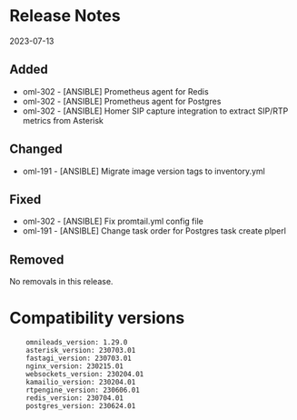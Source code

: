 # Release Notes 
2023-07-13

## Added

* oml-302 - [ANSIBLE] Prometheus agent for Redis
* oml-302 - [ANSIBLE] Prometheus agent for Postgres
* oml-302 - [ANSIBLE] Homer SIP capture integration to extract SIP/RTP metrics from Asterisk

## Changed

* oml-191 - [ANSIBLE] Migrate image version tags to inventory.yml

## Fixed

* oml-302 - [ANSIBLE] Fix promtail.yml config file
* oml-191 - [ANSIBLE] Change task order for Postgres task create plperl 

## Removed

No removals in this release.

# Compatibility versions

```
    omnileads_version: 1.29.0
    asterisk_version: 230703.01
    fastagi_version: 230703.01
    nginx_version: 230215.01    
    websockets_version: 230204.01    
    kamailio_version: 230204.01    
    rtpengine_version: 230606.01
    redis_version: 230704.01
    postgres_version: 230624.01
```
